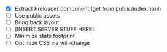 * [x] Extract Preloader component (get from public/index.html)
* [ ] Use public assets
* [ ] Bring back layout
* [ ] [INSERT SERVER STUFF HERE]
* [ ] Minimize state footprint
* [ ] Optimize CSS via will-change
